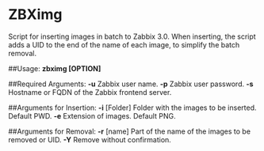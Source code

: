# ZBXimg
Script for inserting images in batch to Zabbix 3.0.
When inserting, the script adds a UID to the end of the name of each image, to simplify the batch removal.

##Usage:
**zbximg [OPTION]**
                
##Required Arguments:
**-u**              Zabbix user name.
**-p**              Zabbix user password.
**-s**              Hostname or FQDN of the Zabbix frontend server.

##Arguments for Insertion:
**-i** [Folder]     Folder with the images to be inserted. Default PWD.
**-e**              Extension of images. Default PNG.

##Arguments for Removal:
**-r** [name]       Part of the name of the images to be removed or UID.
**-Y**              Remove without confirmation.
